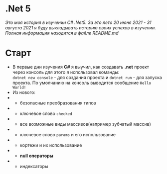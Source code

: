 # .Net 5
*Это моя история в изучении C# .Net5. За это лето 20 июня 2021 - 31 августа 2021 я
буду выкладывать историю своих успехов в изучении. Полная информация находится в файле README.md*

# Старт
* В первые дни изучения **С#** я выучил, как создавать **.net** проект через консоль
для этого я использовал команды:
<br><code>dotnet new console</code> - для создания проекта и <code>dotnet run</code> - для запуска проекта. 
По умолчанию на консоль выводится сообщение <code>Hello World!</code>
* Из нового:
* - безопасные преобразования типов
* - ключевое слово <code>checked</code>
* - все возможные виды массивов(например зубчатый массив)
* - ключевое слово <code>params</code> и его использование
* - кортежи и их использование
* - **null операторы** 
* - индексаторы
